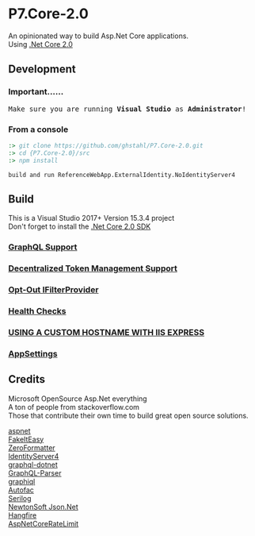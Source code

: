 # P7.Core-2.0
An opinionated way to build Asp.Net Core applications.  
Using [.Net Core 2.0](https://www.microsoft.com/net/download/core)  


## Development

### Important......

<pre>
Make sure you are running <b>Visual Studio</b> as <b>Administrator</b>!
</pre>

### From a console

```cmd
:> git clone https://github.com/ghstahl/P7.Core-2.0.git
:> cd {P7.Core-2.0}/src
:> npm install
```

```
build and run ReferenceWebApp.ExternalIdentity.NoIdentityServer4
```

## Build
This is a Visual Studio 2017+ Version 15.3.4 project  
Don't forget to install the [.Net Core 2.0 SDK](https://www.microsoft.com/net/download/core)  


### [GraphQL Support](docs/graphQL.md)  
### [Decentralized Token Management Support](docs/decentralized-token-management-support.md)
### [Opt-Out IFilterProvider](docs/opt-out-filter-provider.md)
### [Health Checks](docs/health-checks.md)
### [USING A CUSTOM HOSTNAME WITH IIS EXPRESS](docs/using-a-custom-hostname-with-iis-express-with-visual-studio-2017-vs2017.md)
### [AppSettings](docs/appsettings-configs.md)


## Credits
Microsoft OpenSource Asp.Net everything  
A ton of people from stackoverflow.com  
Those that contribute their own time to build great open source solutions.  

[aspnet](https://github.com/aspnet)  
[FakeItEasy](https://github.com/FakeItEasy/FakeItEasy)   
[ZeroFormatter](https://github.com/neuecc/ZeroFormatter)   
[IdentityServer4](https://github.com/IdentityServer/IdentityServer4)   
[graphql-dotnet](https://github.com/graphql-dotnet/graphql-dotnet)   
[GraphQL-Parser](https://github.com/graphql-dotnet/parser)   
[graphiql](https://github.com/graphql/graphiql)   
[Autofac](https://github.com/autofac/Autofac)   
[Serilog](https://serilog.net/)   
[NewtonSoft Json.Net](https://www.newtonsoft.com/json)   
[Hangfire](https://www.hangfire.io/)   
[AspNetCoreRateLimit](https://github.com/stefanprodan/AspNetCoreRateLimit)   

